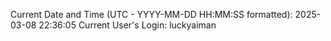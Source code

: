 Current Date and Time (UTC - YYYY-MM-DD HH:MM:SS formatted): 2025-03-08 22:36:05
Current User's Login: luckyaiman
